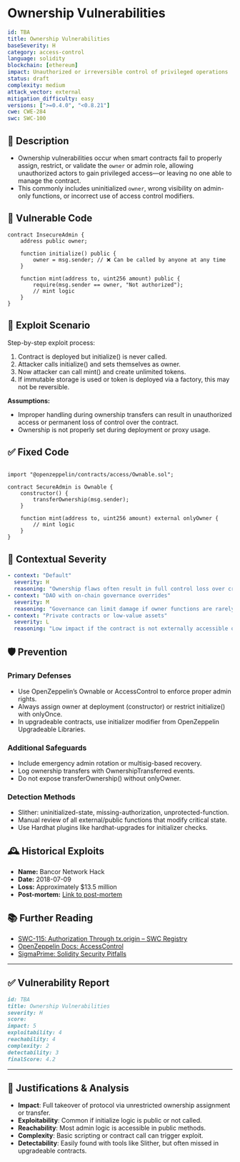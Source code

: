 # Ownership Vulnerabilities 

```YAML
id: TBA
title: Ownership Vulnerabilities 
baseSeverity: H
category: access-control
language: solidity
blockchain: [ethereum]
impact: Unauthorized or irreversible control of privileged operations
status: draft
complexity: medium
attack_vector: external
mitigation_difficulty: easy
versions: [">=0.4.0", "<0.8.21"]
cwe: CWE-284
swc: SWC-100
```

## 📝 Description

- Ownership vulnerabilities occur when smart contracts fail to properly assign, restrict, or validate the `owner` or admin role, allowing unauthorized actors to gain privileged access—or leaving no one able to manage the contract. 
- This commonly includes uninitialized `owner`, wrong visibility on admin-only functions, or incorrect use of access control modifiers.

## 🚨 Vulnerable Code

```solidity
contract InsecureAdmin {
    address public owner;

    function initialize() public {
        owner = msg.sender; // ❌ Can be called by anyone at any time
    }

    function mint(address to, uint256 amount) public {
        require(msg.sender == owner, "Not authorized");
        // mint logic
    }
}
```

## 🧪 Exploit Scenario

Step-by-step exploit process:

1. Contract is deployed but initialize() is never called.
2. Attacker calls initialize() and sets themselves as owner.
3. Now attacker can call mint() and create unlimited tokens.
4. If immutable storage is used or token is deployed via a factory, this may not be reversible.

**Assumptions:**

- Improper handling during ownership transfers can result in unauthorized access or permanent loss of control over the contract.
- Ownership is not properly set during deployment or proxy usage.

## ✅ Fixed Code

``` solidity

import "@openzeppelin/contracts/access/Ownable.sol";

contract SecureAdmin is Ownable {
    constructor() {
        transferOwnership(msg.sender);
    }

    function mint(address to, uint256 amount) external onlyOwner {
        // mint logic
    }
}
```
## 🧭 Contextual Severity

```yaml
- context: "Default"
  severity: H
  reasoning: "Ownership flaws often result in full control loss over critical protocol operations."
- context: "DAO with on-chain governance overrides"
  severity: M
  reasoning: "Governance can limit damage if owner functions are rarely used or gated by proposals."
- context: "Private contracts or low-value assets"
  severity: L
  reasoning: "Low impact if the contract is not externally accessible or not holding valuable assets."
```

## 🛡️ Prevention

### Primary Defenses

- Use OpenZeppelin’s Ownable or AccessControl to enforce proper admin rights.
- Always assign owner at deployment (constructor) or restrict initialize() with onlyOnce.
- In upgradeable contracts, use initializer modifier from OpenZeppelin Upgradeable Libraries.

### Additional Safeguards

- Include emergency admin rotation or multisig-based recovery.
- Log ownership transfers with OwnershipTransferred events.
- Do not expose transferOwnership() without onlyOwner.

### Detection Methods

- Slither: uninitialized-state, missing-authorization, unprotected-function.
- Manual review of all external/public functions that modify critical state.
- Use Hardhat plugins like hardhat-upgrades for initializer checks.

## 🕰️ Historical Exploits

- **Name:** Bancor Network Hack 
- **Date:** 2018-07-09 
- **Loss:** Approximately $13.5 million 
- **Post-mortem:** [Link to post-mortem](https://codeofcode.org/lessons/case-studies-of-real-world-smart-contract-vulnerabilities-and-exploits/) 
  

## 📚 Further Reading

- [SWC-115: Authorization Through tx.origin – SWC Registry](https://swcregistry.io/docs/SWC-115/) 
- [OpenZeppelin Docs: AccessControl](https://docs.openzeppelin.com/contracts/4.x/access-control) 
- [SigmaPrime: Solidity Security Pitfalls](https://blog.sigmaprime.io/solidity-security.html) 

---
## ✅ Vulnerability Report 

```markdown
id: TBA
title: Ownership Vulnerabilities 
severity: H
score:
impact: 5         
exploitability: 4 
reachability: 4   
complexity: 2     
detectability: 3  
finalScore: 4.2
```

---

## 📄 Justifications & Analysis

- **Impact**: Full takeover of protocol via unrestricted ownership assignment or transfer.
- **Exploitability**: Common if initialize logic is public or not called.
- **Reachability**: Most admin logic is accessible in public methods.
- **Complexity**: Basic scripting or contract call can trigger exploit.
- **Detectability**: Easily found with tools like Slither, but often missed in upgradeable contracts.
